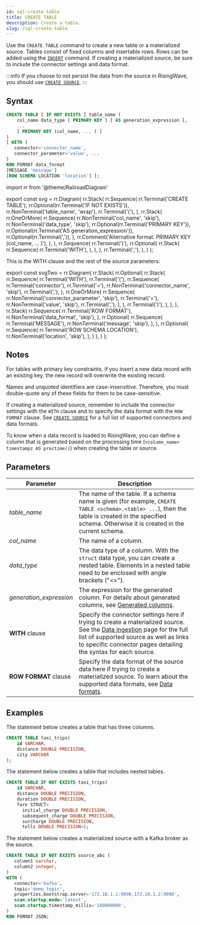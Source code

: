 ```yaml
---
id: sql-create-table
title: CREATE TABLE
description: Create a table.
slug: /sql-create-table
---
```

<head>
  <link rel="canonical" href="https://docs.risingwave.com/docs/current/sql-create-table/" />
</head>

Use the `CREATE TABLE` command to create a new table or a materialized source. Tables consist of fixed columns and insertable rows. Rows can be added using the [`INSERT`](sql-insert.md) command. If creating a materialized source, be sure to include the connector settings and data format.

:::info
If you choose to not persist the data from the source in RisingWave, you should use [`CREATE SOURCE`](sql-create-source.md).
:::

## Syntax

```sql
CREATE TABLE [ IF NOT EXISTS ] table_name (
    col_name data_type [ PRIMARY KEY ] [ AS generation_expression ],
    ...
    [ PRIMARY KEY (col_name, ... ) ]
)
[ WITH (
   connector='connector_name',
   connector_parameter='value', ...
)
ROW FORMAT data_format 
[MESSAGE 'message']
[ROW SCHEMA LOCATION 'location'] ];
```

import rr from '@theme/RailroadDiagram'

export const svg = rr.Diagram(
    rr.Stack(
        rr.Sequence(
            rr.Terminal('CREATE TABLE'),
            rr.Optional(rr.Terminal('IF NOT EXISTS')),
            rr.NonTerminal('table_name', 'wrap'),
            rr.Terminal('('),
        ),
        rr.Stack(
            rr.OneOrMore(
                rr.Sequence(
                    rr.NonTerminal('col_name', 'skip'),
                    rr.NonTerminal('data_type', 'skip'),
                    rr.Optional(rr.Terminal('PRIMARY KEY')),
                    rr.Optional(rr.Terminal('AS generation_expression')),
                    rr.Optional(rr.Terminal(',')),
                ),
                rr.Comment('Alternative format: PRIMARY KEY (col_name, ... )'),
            ),
        ),
        rr.Sequence(
            rr.Terminal(')'),
        rr.Optional(
            rr.Stack(
                rr.Sequence(
                    rr.Terminal('WITH'),
            ),
        ),
        ), rr.Terminal(';'),
        ),
    )
);

<drawer SVG={svg} />

This is the WITH clause and the rest of the source parameters:

export const svgTwo = rr.Diagram(
     rr.Stack(
        rr.Optional(
            rr.Stack(
                rr.Sequence(
                    rr.Terminal('WITH'),
                    rr.Terminal('('),
                        rr.Sequence(
                            rr.Terminal('connector'),
                            rr.Terminal('='),
                            rr.NonTerminal('connector_name', 'skip'),
                            rr.Terminal(','),
                        ),
                        rr.OneOrMore(
                            rr.Sequence(
                                rr.NonTerminal('connector_parameter', 'skip'),
                                rr.Terminal('='),
                                rr.NonTerminal('value', 'skip'),
                                rr.Terminal(','),
                            ),
                        ),
                    rr.Terminal(')'),
                ),
            ),
        ),
        rr.Stack(
            rr.Sequence(
                rr.Terminal('ROW FORMAT'),
                rr.NonTerminal('data_format', 'skip'),
            ),
            rr.Optional(
                rr.Sequence(
                    rr.Terminal('MESSAGE'),
                    rr.NonTerminal('message', 'skip'),
                ),
            ),
            rr.Optional(
                rr.Sequence(
                    rr.Terminal('ROW SCHEMA LOCATION'),
                    rr.NonTerminal('location', 'skip'),
                ),
            )
        ),
    )
);

<drawer SVG={svgTwo} />

## Notes

For tables with primary key constraints, if you insert a new data record with an existing key, the new record will overwrite the existing record.

Names and unquoted identifiers are case-insensitive. Therefore, you must double-quote any of these fields for them to be case-sensitive.

If creating a materialized source, remember to include the connector settings with the `WITH` clause and to specify the data format with the `ROW FORMAT` clause. See [`CREATE SOURCE`](sql-create-source.md) for a full list of supported connectors and data formats.

To know when a data record is loaded to RisingWave, you can define a column that is generated based on the processing time (`<column_name> timestampz AS proctime()`) when creating the table or source.

## Parameters

| Parameter| Description|
|-----------|-------------|
|*table_name*    |The name of the table. If a schema name is given (for example, `CREATE TABLE <schema>.<table> ...`), then the table is created in the specified schema. Otherwise it is created in the current schema.|
|*col_name*      |The name of a column.|
|*data_type*|The data type of a column. With the `struct` data type, you can create a nested table. Elements in a nested table need to be enclosed with angle brackets ("<\>"). |
|*generation_expression*| The expression for the generated column. For details about generated columns, see [Generated columns](/sql/query-syntax/query-syntax-generated-columns.md).|
|**WITH** clause |Specify the connector settings here if trying to create a materialized source. See the [Data ingestion](/data-ingestion.md) page for the full list of supported source as well as links to specific connector pages detailing the syntax for each source. |
|**ROW FORMAT** clause |Specify the data format of the source data here if trying to create a materialized source. To learn about the supported data formats, see [Data formats](sql-create-source.md#supported-formats). |

## Examples

The statement below creates a table that has three columns.

```sql
CREATE TABLE taxi_trips(
    id VARCHAR,
    distance DOUBLE PRECISION,
    city VARCHAR
);
```

The statement below creates a table that includes nested tables.

```sql
CREATE TABLE IF NOT EXISTS taxi_trips(
    id VARCHAR,
    distance DOUBLE PRECISION,
    duration DOUBLE PRECISION,
    fare STRUCT<
      initial_charge DOUBLE PRECISION, 
      subsequent_charge DOUBLE PRECISION, 
      surcharge DOUBLE PRECISION, 
      tolls DOUBLE PRECISION>);
```

The statement below creates a materialized source with a Kafka broker as the source.

```sql
CREATE TABLE IF NOT EXISTS source_abc (
   column1 varchar,
   column2 integer,
)
WITH (
   connector='kafka',
   topic='demo_topic',
   properties.bootstrap.server='172.10.1.1:9090,172.10.1.2:9090',
   scan.startup.mode='latest',
   scan.startup.timestamp_millis='140000000',
)
ROW FORMAT JSON;
```
